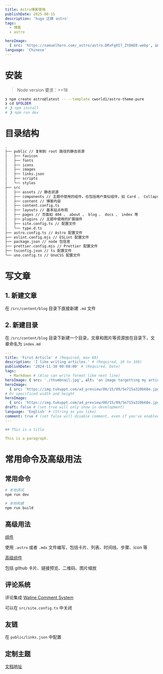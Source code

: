 ```yaml
---
title: Astro博客使用
publishDate: 2025-08-15
description: 'hugo 迁移 astro'
tags:
  - 博客
  - astro

heroImage:
  { src: 'https://samuelhorn.com/_astro/astro.DRvFg8I7_Zt0AE0.webp', inferSize: true, color: '#9698C1'  }
language: 'Chinese'
---
```


# 安装

> Node version 要求：>=18

```bash
❯ npm create astro@latest -- --template cworld1/astro-theme-pure
❯ cd $FOLDER
# ❯ npm install
# ❯ npm run dev
```

# 目录结构

```bash
.
├── public // 复制到 root 路径的静态资源
│   ├── favicon
│   ├── fonts
│   ├── icons
│   ├── images
│   ├── links.json
│   ├── scripts
│   └── styles
├── src
│   ├── assets // 静态资源
│   ├── components // 主题中使用的组件，也包括用户类似组件，如 Card 、 Collapse 、 Spoiler 等
│   ├── content // 博客内容
│   ├── content.config.ts
│   ├── layouts // 基本站点布局
│   ├── pages // 页面如 404 、 about 、 blog 、 docs 、 index 等
│   ├── plugins // 主题中使用的扩展插件
│   ├── site.config.ts // 配置文件
│   └── type.d.ts
├── astro.config.ts // Astro 配置文件
├── eslint.config.mjs // ESLint 配置文件
├── package.json // node 包信息
├── prettier.config.mjs // Prettier 配置文件
├── tsconfig.json // ts 配置文件
└── uno.config.ts // UnoCSS 配置文件
```

# 写文章

## 1. 新建文章

在 `/src/content/blog` 目录下直接新建 `.md` 文件

## 2. 新建目录

在 `/src/content/blog` 目录下新建一个目录，文章和图片等资源放在目录下，文章命名为 `index.md`

```yaml
---
title: 'First Article' # (Required, max 60)
description: 'I like writing articles.' # (Required, 10 to 160)
publishDate: '2024-11-30 00:08:00' # (Required, Date)
tags:
  - Markdown # (Also can write format like next line)
heroImage: { src: './thumbnail.jpg', alt: 'an image targetting my article', color: '#B4C6DA' } # 本地文件，需要和文章在同一目录下
heroImage:
  { src: 'https://img.tukuppt.com/ad_preview/00/15/09/5e715a320b68e.jpg!/fw/980', inferSize: true } # 远程文件
# Or specificed width and height
heroImage:
  { src: 'https://img.tukuppt.com/ad_preview/00/15/09/5e715a320b68e.jpg!/fw/980', width: 980, height: 551 } # 远程文件
draft: false # (set true will only show in development)
language: 'English' # (String as you like)
comment: true # (set false will disable comment, even if you've enabled it in site-config)
---

## This is a title

This is a paragraph.
```

# 常用命令及高级用法

## 常用命令

```bash
# 本地调试
npm run dev

# 本地构建
npm run build
```

## 高级用法

[组件](https://astro-pure.js.org/docs/integrations/components#spoiler)

使用 `.astro` 或者 `.mdx` 文件编写，包括卡片、列表、时间线、步骤、icon 等

[高级组件](https://astro-pure.js.org/docs/integrations/advanced)

包括 github 卡片、链接预览、二维码、图片缩放

## 评论系统

评论集成 [Waline Comment System](https://waline.js.org/)

可以在 `src/site.config.ts` 中关闭

## 友链

在 `public/links.json` 中配置

## 定制主题

[文档地址](https://astro-pure.js.org/docs/advanced/customize)
